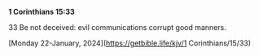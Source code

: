 **1 Corinthians 15:33**

33 Be not deceived: evil communications corrupt good manners.

[Monday 22-January, 2024](https://getbible.life/kjv/1 Corinthians/15/33)
